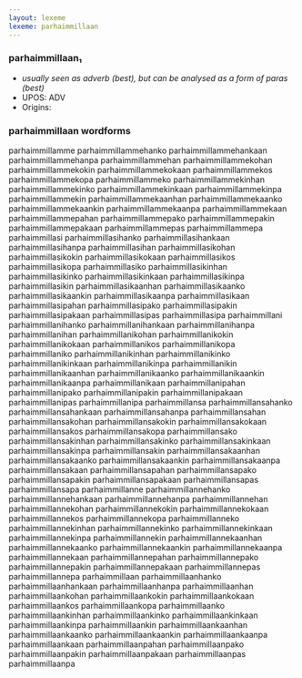 ```yaml
---
layout: lexeme
lexeme: parhaimmillaan
---
```


###  parhaimmillaan₁

* _usually seen as adverb (best), but can be analysed as a form of *paras* (best)_
* UPOS:  ADV
* Origins: 


### parhaimmillaan wordforms

parhaimmillamme
parhaimmillammehanko
parhaimmillammehankaan
parhaimmillammehanpa
parhaimmillammehan
parhaimmillammekohan
parhaimmillammekokin
parhaimmillammekokaan
parhaimmillammekos
parhaimmillammekopa
parhaimmillammeko
parhaimmillammekinhan
parhaimmillammekinko
parhaimmillammekinkaan
parhaimmillammekinpa
parhaimmillammekin
parhaimmillammekaanhan
parhaimmillammekaanko
parhaimmillammekaankin
parhaimmillammekaanpa
parhaimmillammekaan
parhaimmillammepahan
parhaimmillammepako
parhaimmillammepakin
parhaimmillammepakaan
parhaimmillammepas
parhaimmillammepa
parhaimmillasi
parhaimmillasihanko
parhaimmillasihankaan
parhaimmillasihanpa
parhaimmillasihan
parhaimmillasikohan
parhaimmillasikokin
parhaimmillasikokaan
parhaimmillasikos
parhaimmillasikopa
parhaimmillasiko
parhaimmillasikinhan
parhaimmillasikinko
parhaimmillasikinkaan
parhaimmillasikinpa
parhaimmillasikin
parhaimmillasikaanhan
parhaimmillasikaanko
parhaimmillasikaankin
parhaimmillasikaanpa
parhaimmillasikaan
parhaimmillasipahan
parhaimmillasipako
parhaimmillasipakin
parhaimmillasipakaan
parhaimmillasipas
parhaimmillasipa
parhaimmillani
parhaimmillanihanko
parhaimmillanihankaan
parhaimmillanihanpa
parhaimmillanihan
parhaimmillanikohan
parhaimmillanikokin
parhaimmillanikokaan
parhaimmillanikos
parhaimmillanikopa
parhaimmillaniko
parhaimmillanikinhan
parhaimmillanikinko
parhaimmillanikinkaan
parhaimmillanikinpa
parhaimmillanikin
parhaimmillanikaanhan
parhaimmillanikaanko
parhaimmillanikaankin
parhaimmillanikaanpa
parhaimmillanikaan
parhaimmillanipahan
parhaimmillanipako
parhaimmillanipakin
parhaimmillanipakaan
parhaimmillanipas
parhaimmillanipa
parhaimmillansa
parhaimmillansahanko
parhaimmillansahankaan
parhaimmillansahanpa
parhaimmillansahan
parhaimmillansakohan
parhaimmillansakokin
parhaimmillansakokaan
parhaimmillansakos
parhaimmillansakopa
parhaimmillansako
parhaimmillansakinhan
parhaimmillansakinko
parhaimmillansakinkaan
parhaimmillansakinpa
parhaimmillansakin
parhaimmillansakaanhan
parhaimmillansakaanko
parhaimmillansakaankin
parhaimmillansakaanpa
parhaimmillansakaan
parhaimmillansapahan
parhaimmillansapako
parhaimmillansapakin
parhaimmillansapakaan
parhaimmillansapas
parhaimmillansapa
parhaimmillanne
parhaimmillannehanko
parhaimmillannehankaan
parhaimmillannehanpa
parhaimmillannehan
parhaimmillannekohan
parhaimmillannekokin
parhaimmillannekokaan
parhaimmillannekos
parhaimmillannekopa
parhaimmillanneko
parhaimmillannekinhan
parhaimmillannekinko
parhaimmillannekinkaan
parhaimmillannekinpa
parhaimmillannekin
parhaimmillannekaanhan
parhaimmillannekaanko
parhaimmillannekaankin
parhaimmillannekaanpa
parhaimmillannekaan
parhaimmillannepahan
parhaimmillannepako
parhaimmillannepakin
parhaimmillannepakaan
parhaimmillannepas
parhaimmillannepa
parhaimmillaan
parhaimmillaanhanko
parhaimmillaanhankaan
parhaimmillaanhanpa
parhaimmillaanhan
parhaimmillaankohan
parhaimmillaankokin
parhaimmillaankokaan
parhaimmillaankos
parhaimmillaankopa
parhaimmillaanko
parhaimmillaankinhan
parhaimmillaankinko
parhaimmillaankinkaan
parhaimmillaankinpa
parhaimmillaankin
parhaimmillaankaanhan
parhaimmillaankaanko
parhaimmillaankaankin
parhaimmillaankaanpa
parhaimmillaankaan
parhaimmillaanpahan
parhaimmillaanpako
parhaimmillaanpakin
parhaimmillaanpakaan
parhaimmillaanpas
parhaimmillaanpa

